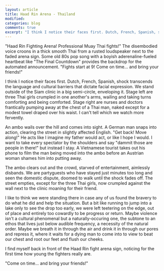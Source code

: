 ```yaml
---
layout: article
title: Haad Rin Arena - Thailand
modified:
categories: blog
comments: true
excerpt: "I think I notice their faces first. Dutch, French, Spanish, shock transcends the language and cultural barriers that dictate facial expression. We stand outside of the Siam clinic in a big semi-circle, enveloping it. Stage left are three Thai girls crumpled in one another's arms, wailing and taking turns comforting and being comforted. Stage right are nurses and doctors frantically pumping away at the chest of a Thai man, naked except for a modest towel draped over his waist. I can't tell which we watch more fervently."
---
```


"Haad Rin Fighting Arena! Professional Muay Thai fights!" The disembodied voice croons in a thick smooth Thai from a rusted loudspeaker next to the faded arena sign. Some old 80s pop song with a boyish aderenaline-fueled heartbeat like "The Final Countdown" provides the backdrop for the automated announcement. "Fights start at 9! Come on time... and bring your friends!"

I think I notice their faces first. Dutch, French, Spanish, shock transcends the language and cultural barriers that dictate facial expression. We stand outside of the Siam clinic in a big semi-circle, enveloping it. Stage left are three Thai girls crumpled in one another's arms, wailing and taking turns comforting and being comforted. Stage right are nurses and doctors frantically pumping away at the chest of a Thai man, naked except for a modest towel draped over his waist. I can't tell which we watch more fervently. 

An ambo wails over the hill and comes into sight. A German man snaps into action, clearing the street in slightly affected English. "Get back! Move along!" He acts like I imagine my father would act, or like I hope I would. I want to take every spectator by the shoulders and say "dammit those are people in there!" but instead I stay. A Vietnamese tourist takes out his phone to film the man being moved into the ambo before an Austrian woman shames him into putting away.

The ambo clears out and the crowd, starved of entertainment, aimlessly disbands. We are partyguests who have stayed just minutes too long and seen the domestic dispute, doomed to walk until the shock fades off. The street empties, except for the three Thai girls, now crumpled against the wall next to the clinic moaning for their friend. 

I like to think we were standing there in case any of us found the bravery to do what he did and help the situation. But a bit like running to jump into a lake only to see the drop too early, we were left teetering on the edge, out of place and entirely too cowardly to be progress or return. Maybe violence isn't a cultural phenomenal but a naturally-occuring one, the subtone to an ethos that lives just below audible frequency, a necessity of the natural order. Maybe we breath it in through the air and drink it in through our pores and repress it, where it waits for a dying man to come into to view to beat our chest and root our feet and flush our cheeks. 

I find myself back in front of the Haad Rin fight arena sign, noticing for the first time how young the fighters really are. 

"Come on time... and bring your friends!"